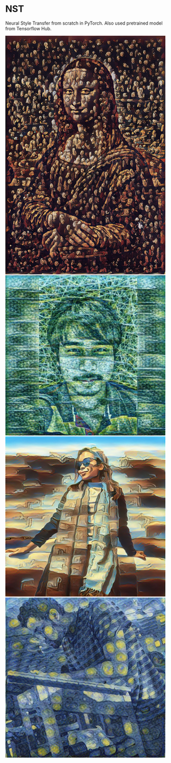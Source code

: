 # NST
Neural Style Transfer from scratch in PyTorch.
Also used pretrained model from Tensorflow Hub.

<img src="https://github.com/Saranga7/NST/blob/master/tensorflow_colab/monalisa_gom.jpg" width="500">
<img src="https://github.com/Saranga7/NST/blob/master/tensorflow_colab/saranga_monet.jpg" width="500">
<img src="https://github.com/Saranga7/NST/blob/master/tensorflow_colab/rikee_dali.jpg" width="500">
<img src="https://github.com/Saranga7/NST/blob/master/tensorflow_colab/mriganka_starrynight.jpg" width="500">
